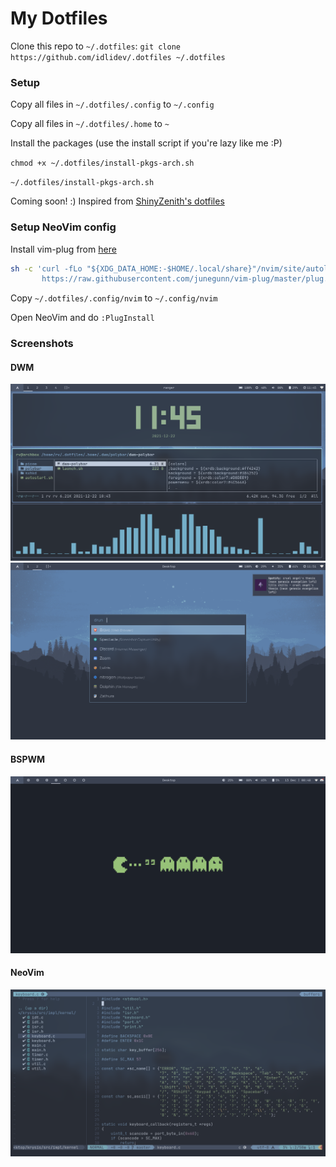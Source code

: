 # My Dotfiles

Clone this repo to `~/.dotfiles`: `git clone https://github.com/idlidev/.dotfiles ~/.dotfiles`

### Setup

Copy all files in `~/.dotfiles/.config` to `~/.config`

Copy all files in `~/.dotfiles/.home` to `~`

Install the packages (use the install script if you're lazy like me :P)

`chmod +x ~/.dotfiles/install-pkgs-arch.sh`

`~/.dotfiles/install-pkgs-arch.sh`

Coming soon! :)
Inspired from [ShinyZenith's dotfiles](https://github.com/shinyzenith/old-xorg-dotfiles)

### Setup NeoVim config

Install vim-plug from [here](https://github.com/junegunn/vim-plug)

```sh
sh -c 'curl -fLo "${XDG_DATA_HOME:-$HOME/.local/share}"/nvim/site/autoload/plug.vim --create-dirs \
       https://raw.githubusercontent.com/junegunn/vim-plug/master/plug.vim'
```

Copy `~/.dotfiles/.config/nvim` to `~/.config/nvim`

Open NeoVim and do `:PlugInstall`

### Screenshots

#### DWM

![Alt text](./.assets/screenshots/ss2.png "Screenshot 1")
![Alt text](./.assets/screenshots/ss3.png "Screenshot 2")

#### BSPWM

![Alt text](./.assets/screenshots/ss1.png "Screenshot 1")

#### NeoVim

![Alt text](./.assets/screenshots/ss4.png "Screenshot 1")
